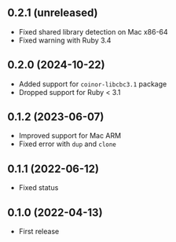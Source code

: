 ## 0.2.1 (unreleased)

- Fixed shared library detection on Mac x86-64
- Fixed warning with Ruby 3.4

## 0.2.0 (2024-10-22)

- Added support for `coinor-libcbc3.1` package
- Dropped support for Ruby < 3.1

## 0.1.2 (2023-06-07)

- Improved support for Mac ARM
- Fixed error with `dup` and `clone`

## 0.1.1 (2022-06-12)

- Fixed status

## 0.1.0 (2022-04-13)

- First release
